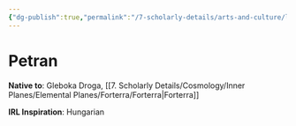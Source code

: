 ```yaml
---
{"dg-publish":true,"permalink":"/7-scholarly-details/arts-and-culture/languages/petran/","noteIcon":""}
---
```


# Petran

**Native to**: Gleboka Droga, [[7. Scholarly Details/Cosmology/Inner Planes/Elemental Planes/Forterra/Forterra\|Forterra]] 

**IRL Inspiration**: Hungarian
